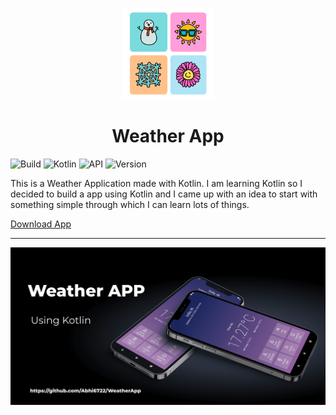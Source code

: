 <p align="center">
    <a href="https://github.com/Abhi6722/WeatherApp">
        <img alt="Weather App" src="https://github.com/Abhi6722/WeatherApp/blob/master/.github/Logo.png" width="146">
    </a>
</p>

<h1 align="center">
    Weather App
</h1>

![Build](https://img.shields.io/badge/Build-Passing-success?https://img.shields.io/endpoint?url=https://language-translator-abhi6722.herokuapp.com&style=for-the-badge)
![Kotlin](https://img.shields.io/badge/Made_with-Kotlin-blueviolet?style=for-the-badge)
![API](https://img.shields.io/badge/API-Openweathermap-green?url=https://openweathermap.org/api&style=for-the-badge)
![Version](https://img.shields.io/badge/Version-v1-fcba03?style=for-the-badge)



This is a Weather Application made with Kotlin. I am learning Kotlin so I decided to build a app using Kotlin and I came up with an idea to start with something simple through which I can learn lots of things.

<a id="raw-url" href="https://github.com/Abhi6722/WeatherApp/releases/download/v1/WeatherApp.apk">Download App</a>

***


<img src="https://github.com/Abhi6722/WeatherApp/blob/master/.github/WeatherApp.png" align="centre">
